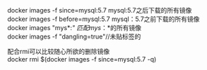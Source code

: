 docker images -f since=mysql:5.7  mysql:5.7之后下载的所有镜像  
docker images -f before=mysql:5.7  mysql：5.7之前下载的所有镜像  
docker images "mys*:*"            匹配mys*：*的所有镜像  
docker images -f "dangling=true"//未贴标签的  

配合rmi可以比较随心所欲的删除镜像  
docker rmi $(docker images -f since=mysql:5.7 -q)  

